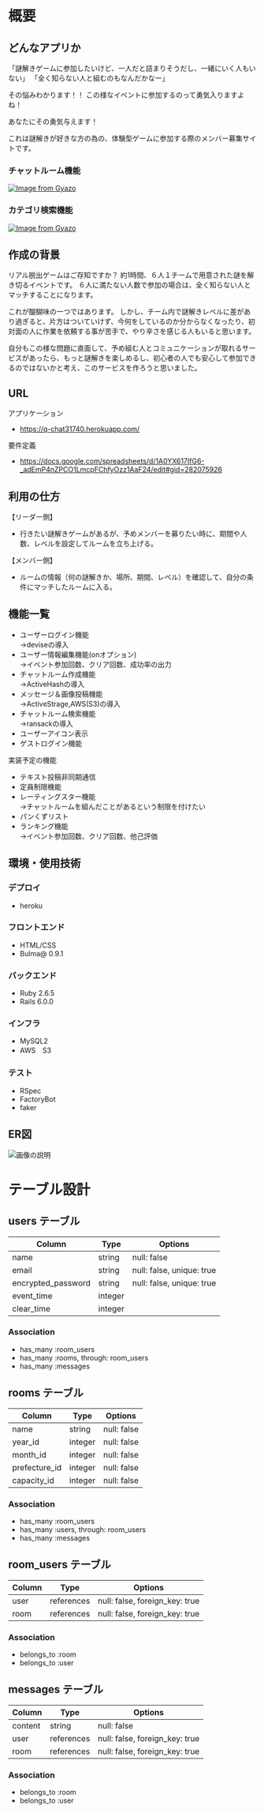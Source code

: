 # 概要

## どんなアプリか
「謎解きゲームに参加したいけど、一人だと詰まりそうだし、一緒にいく人もいない」
「全く知らない人と組むのもなんだかなー」

その悩みわかります！！
この様なイベントに参加するのって勇気入りますよね！

あなたにその勇気与えます！

これは謎解きが好きな方の為の、体験型ゲームに参加する際のメンバー募集サイトです。

### チャットルーム機能
[![Image from Gyazo](https://i.gyazo.com/0870066994e02fa58bc014a390ba3732.gif)](https://gyazo.com/0870066994e02fa58bc014a390ba3732)

### カテゴリ検索機能
[![Image from Gyazo](https://i.gyazo.com/bd62d99551859ed72db8fc55ce72e70a.gif)](https://gyazo.com/bd62d99551859ed72db8fc55ce72e70a)

## 作成の背景
リアル脱出ゲームはご存知ですか？
約1時間、６人１チームで用意された謎を解き切るイベントです。
６人に満たない人数で参加の場合は、全く知らない人とマッチすることになります。

これが醍醐味の一つではあります。
しかし、チーム内で謎解きレベルに差があり過ぎると、片方はついていけず、今何をしているのか分からなくなったり、初対面の人に作業を依頼する事が苦手で、やり辛さを感じる人もいると思います。

自分もこの様な問題に直面して、予め組む人とコミュニケーションが取れるサービスがあったら、もっと謎解きを楽しめるし、初心者の人でも安心して参加できるのではないかと考え、このサービスを作ろうと思いました。

## URL
アプリケーション
- https://q-chat31740.herokuapp.com/

要件定義 
- https://docs.google.com/spreadsheets/d/1A0YX617IfG6-_adEmP4nZPCO1LmcpFChfyOzz1AaF24/edit#gid=282075926

## 利用の仕方
【リーダー側】
- 行きたい謎解きゲームがあるが、予めメンバーを募りたい時に、期間や人数、レベルを設定してルームを立ち上げる。

【メンバー側】
- ルームの情報（何の謎解きか、場所、期間、レベル）を確認して、自分の条件にマッチしたルームに入る。

## 機能一覧
- ユーザーログイン機能  
→deviseの導入
- ユーザー情報編集機能(onオプション)  
→イベント参加回数、クリア回数、成功率の出力
- チャットルーム作成機能  
→ActiveHashの導入
- メッセージ＆画像投稿機能  
→ActiveStrage,AWS(S3)の導入
- チャットルーム検索機能  
→ransackの導入
- ユーザーアイコン表示
- ゲストログイン機能

実装予定の機能
- テキスト投稿非同期通信
- 定員制限機能
- レーティングスター機能  
→チャットルームを組んだことがあるという制限を付けたい
- パンくずリスト
- ランキング機能  
→イベント参加回数、クリア回数、他己評価


## 環境・使用技術

### デプロイ
- heroku

### フロントエンド
- HTML/CSS
- Bulma@ 0.9.1

### バックエンド
- Ruby 2.6.5
- Rails 6.0.0

### インフラ
- MySQL2
- AWS　S3

### テスト
- RSpec
- FactoryBot 
- faker

## ER図
![画像の説明](https://i.gyazo.com/fc087c13a0a7795bb3ab97b1c1ccfb2e.png)

# テーブル設計

## users テーブル

| Column             | Type    | Options                   |
| ------------------ | ------- | ------------------------- |
| name               | string  | null: false               |
| email              | string  | null: false, unique: true |
| encrypted_password | string  | null: false, unique: true |
| event_time         | integer |                           |
| clear_time         | integer |                           |

### Association

- has_many :room_users
- has_many :rooms, through: room_users
- has_many :messages

## rooms テーブル

| Column        | Type    | Options     |
| ------------- | ------- | ----------- |
| name          | string  | null: false |
| year_id       | integer | null: false |
| month_id      | integer | null: false |
| prefecture_id | integer | null: false |
| capacity_id   | integer | null: false |


### Association

- has_many :room_users
- has_many :users, through: room_users
- has_many :messages

## room_users テーブル

| Column | Type       | Options                        |
| ------ | ---------- | ------------------------------ |
| user   | references | null: false, foreign_key: true |
| room   | references | null: false, foreign_key: true |

### Association

- belongs_to :room
- belongs_to :user

## messages テーブル

| Column  | Type       | Options                        |
| ------- | ---------- | ------------------------------ |
| content | string     | null: false                    |
| user    | references | null: false, foreign_key: true |
| room    | references | null: false, foreign_key: true |

### Association

- belongs_to :room
- belongs_to :user
